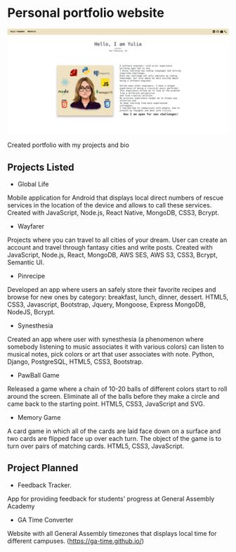 # Personal portfolio website
![Main Page](assets/portfolio.png)

Created portfolio with my projects and bio

## Projects Listed
* Global Life

Mobile application for Android that displays local direct numbers of rescue services in the location of the device and allows to call these services.
Created with JavaScript, Node.js, React Native, MongoDB, CSS3, Bcrypt.

* Wayfarer

Projects where you can travel to all cities of your dream. User can create an account and travel through fantasy cities and write posts.
Created with JavaScript, Node.js, React, MongoDB, AWS SES, AWS S3, CSS3, Bcrypt, Semantic UI.

* Pinrecipe

Developed an app where users an safely store their favorite recipes and browse for new ones by category: breakfast, lunch, dinner, dessert. HTML5, CSS3, Javascript, Bootstrap, Jquery, Mongoose, Express MongoDB, NodeJS, Bcrypt.

* Synesthesia

Created an app where user with synesthesia (a phenomenon where somebody listening to music associates it with various colors) can listen to musical notes, pick colors or art that user associates with note. Python, Django, PostgreSQL, HTML5, CSS3, Bootstrap.

* PawBall Game

Released a game where a chain of 10-20 balls of different colors start to roll around the screen. Eliminate all of the balls before they make a circle and came back to the starting point. HTML5, CSS3, JavaScript and SVG.

* Memory Game

A card game in which all of the cards are laid face down on a surface and two cards are flipped face up over each turn. The object of the game is to turn over pairs of matching cards.
HTML5, CSS3, JavaScript.

## Project Planned
* Feedback Tracker.

App for providing feedback for students' progress at General Assembly Academy

* GA Time Converter

Website with all General Assembly timezones that displays local time for different campuses.
(https://ga-time.github.io/)